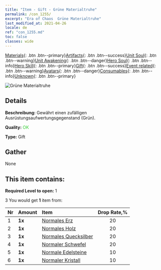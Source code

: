 ```yaml
---
title: "Item - Gift - Grüne Materialtruhe"
permalink: /con_1255/
excerpt: "Era of Chaos  Grüne Materialtruhe"
last_modified_at: 2021-04-26
locale: de
ref: "con_1255.md"
toc: false
classes: wide
---
```

 [Materials](/ItemsDE/){: .btn .btn--primary}[Artifacts](/ItemsDE/Artifacts/){: .btn .btn--success}[Unit Soul](/ItemsDE/UnitSoul/){: .btn .btn--warning}[Unit Awakening](/ItemsDE/UnitAwakening/){: .btn .btn--danger}[Hero Soul](/ItemsDE/HeroSoul/){: .btn .btn--info}[Hero Skill](/ItemsDE/HeroSkill/){: .btn .btn--primary}[Gift](/ItemsDE/Gift/){: .btn .btn--success}[Event related](/ItemsDE/Events/){: .btn .btn--warning}[Avatars](/ItemsDE/Avatars/){: .btn .btn--danger}[Consumables](/ItemsDE/Consumables/){: .btn .btn--info}[Unknown](/ItemsDE/Unknown/){: .btn .btn--primary}

 ![Grüne Materialtruhe](/images/t/i_304002.png)

## Details
 **Beschreibung:** Gewährt einen zufälligen Ausrüstungsaufwertungsgegenstand (Grün).

 **Quality:** <span style="color: #32CD32">OK</span>

 **Type:** Gift

## Gather

  None

## This item contains:

 **Required Level to open:** 1

 3 You would get **1** item  from:

  | Nr | Amount |     Item    | Drop Rate,% |
  |:---|:-------|:------------|:---------:|
  | 1 |  **1x** | [Normales Erz](/ItemsDE/mat_6/) | 20 | 
  | 2 |  **1x** | [Normales Holz](/ItemsDE/mat_7/) | 20 | 
  | 3 |  **1x** | [Normales Quecksilber](/ItemsDE/mat_8/) | 20 | 
  | 4 |  **1x** | [Normaler Schwefel](/ItemsDE/mat_9/) | 20 | 
  | 5 |  **1x** | [Normale Edelsteine](/ItemsDE/mat_10/) | 10 | 
  | 6 |  **1x** | [Normaler Kristall](/ItemsDE/mat_11/) | 10 | 
